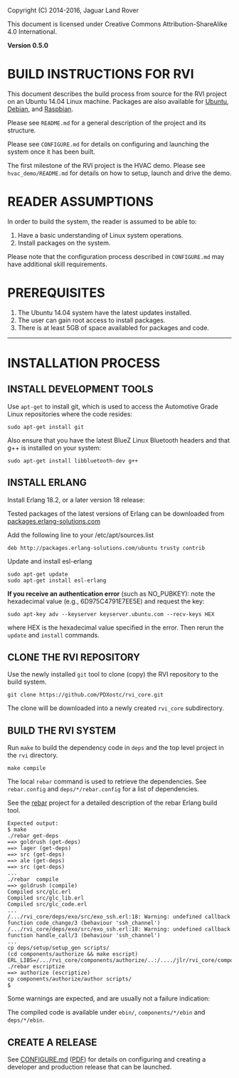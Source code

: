 <style type="text/css" media="print"> div.pb { page-break-before: always; } </style>
Copyright (C) 2014-2016, Jaguar Land Rover

This document is licensed under Creative Commons
Attribution-ShareAlike 4.0 International.

**Version 0.5.0**

# BUILD INSTRUCTIONS FOR RVI #

This document describes the build process from source for the RVI 
project on an Ubuntu 14.04 Linux machine. Packages are also available
for [Ubuntu](INSTALL_ubuntu.md), [Debian](INSTALL_debian.md), 
and [Raspbian](INSTALL_raspbian.md).

Please see ```README.md``` for a general description of the project
and its structure.

Please see ```CONFIGURE.md``` for details on configuring and launching
the system once it has been built.

The first milestone of the RVI project is the HVAC demo. Please see
```hvac_demo/README.md``` for details on how to setup, launch and
drive the demo.

# READER ASSUMPTIONS #
In order to build the system, the reader is assumed to be able to:

1. Have a basic understanding of Linux system operations.
2. Install packages on the system.

Please note that the configuration process described in
```CONFIGURE.md``` may have additional skill requirements.

# PREREQUISITES #

1. The Ubuntu 14.04 system have the latest updates installed.
2. The user can gain root access to install packages.
3. There is at least 5GB of space availabled for packages and code.

----

<div class="pb"></div>

# INSTALLATION PROCESS #

## INSTALL DEVELOPMENT TOOLS ##

Use ```apt-get``` to install git, which is used to access the Automotive
Grade Linux repositories where the code resides:

    sudo apt-get install git 

Also ensure that you have the latest BlueZ Linux Bluetooth headers 
and that g++ is installed on your system:

    sudo apt-get install libbluetooth-dev g++

## INSTALL ERLANG ##

Install Erlang 18.2, or a later version 18 release:

Tested packages of the latest versions of Erlang can be downloaded from 
[packages.erlang-solutions.com](https://www.erlang-solutions.com/resources/download.html)

Add the following line to your /etc/apt/sources.list

    deb http://packages.erlang-solutions.com/ubuntu trusty contrib

Update and install esl-erlang

    sudo apt-get update
    sudo apt-get install esl-erlang

**If you receive an authentication error** (such as NO_PUBKEY): 
note the hexadecimal value (e.g., 6D975C4791E7EE5E) and request the key:

    sudo apt-key adv --keyserver keyserver.ubuntu.com --recv-keys HEX

where HEX is the hexadecimal value specified in the error. 
Then rerun the ```update``` and ```install``` commands.

## CLONE THE RVI REPOSITORY ##

Use the newly installed ```git``` tool to clone (copy) the RVI repository
to the build system.

    git clone https://github.com/PDXostc/rvi_core.git

The clone will be downloaded into a newly created ```rvi_core``` subdirectory.

<div class="pb"></div>

## BUILD THE RVI SYSTEM ##

Run ```make``` to build the dependency code in ```deps``` and the
top level project in the ```rvi``` directory.

    make compile

The local ```rebar``` command is used to retrieve the dependencies. See
```rebar.config``` and ```deps/*/rebar.config``` for a list of
dependencies.

See the [rebar](https://github.com/basho/rebar) project for a detailed
description of the rebar Erlang build tool.

    Expected output:
    $ make
    ./rebar get-deps
    ==> goldrush (get-deps)
    ==> lager (get-deps)
    ==> src (get-deps)
    ==> ale (get-deps)
    ==> src (get-deps)
    ...
    ./rebar  compile
    ==> goldrush (compile)
    Compiled src/glc.erl
    Compiled src/glc_lib.erl
    Compiled src/glc_code.erl
    ...
    /.../rvi_core/deps/exo/src/exo_ssh.erl:18: Warning: undefined callback function code_change/3 (behaviour 'ssh_channel')
    /.../rvi_core/deps/exo/src/exo_ssh.erl:18: Warning: undefined callback function handle_call/3 (behaviour 'ssh_channel')
    ...
    cp deps/setup/setup_gen scripts/
    (cd components/authorize && make escript)
    ERL_LIBS=/.../rvi_core/components/authorize/..:/..../jlr/rvi_core/components/authorize/../../deps ./rebar escriptize
    ==> authorize (escriptize)
    cp components/authorize/author scripts/
    $

Some warnings are expected, and are usually not a failure indication:

The compiled code is available under ```ebin/```, ```components/*/ebin``` and ```deps/*/ebin```.

## CREATE A RELEASE ##

See [CONFIGURE.md](CONFIGURE.md) ([PDF](doc/pdf/CONFIGURE.pdf)) for details
on configuring and creating a developer and production release that can be
launched.

